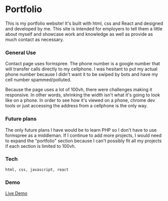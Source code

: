 # Portfolio
 This is my portfolio website! It's built with html, css and React and designed and developed by me. This site is intended for employers to tell them a little about myself and showcase work and knowledge as well as provide as much contact as necessary.
 
### General Use
Contact page uses formspree. The phone number is a google number that will transfer calls directly to my cellphone. I was hesitant to put my actual phone number because I didn't want it to be swiped by bots and have my cell number spammed/polluted.

Because the page uses a lot of 100vh, there were challenges making it responsive. In other words, shrinking the width isn't what it's going to look like on a phone. In order to see how it's viewed on a phone, chrome dev tools or just accessing the address from a cellphone is the only way. 

### Future plans
The only future plans I have would be to learn PHP so I don't have to use formspree as a middleman. If I continue to add more projects, I would need to expand the "portfolio" section because I can't possibly fit all my projects if each section is limited to 100vh.  

### Tech
```
html, css, javascript, react
```
### Demo

[Live Demo](http://brandonjoe.com/)
